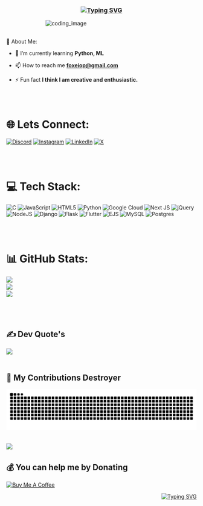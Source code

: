<h3 align="center"><a href="https://git.io/typing-svg"><img src="https://readme-typing-svg.herokuapp.com?font=Fira+Code&duration=1800&pause=3600&color=0CEAF7&center=true&width=435&lines=Hi!+Welcome+to+My+GitHub+Profile!+%F0%9F%91%8B" alt="Typing SVG"></a></h3>



<img src="https://i.giphy.com/media/v1.Y2lkPTc5MGI3NjExcTdheHdpMTRmYnljcG1xaG92aTVqaHhzMmszcXJ2cTN3eGdyaXB5ZCZlcD12MV9pbnRlcm5hbF9naWZfYnlfaWQmY3Q9Zw/f3iwJFOVOwuy7K6FFw/giphy.gif" alt="coding_image" width="400" align="right">
<br></br>

 💫 About Me:
- 🌱 I’m currently learning **Python, ML**

- 📫 How to reach me **foxeiop@gmail.com**

- ⚡ Fun fact **I think I am creative and enthusiastic.**

<br></br>
# 🌐 Lets Connect:
[![Discord](https://img.shields.io/badge/Discord-%237289DA.svg?logo=discord&logoColor=white)](https://discord.gg/https://discord.gg/https://discord.gg/ncYY8E7TPA) [![Instagram](https://img.shields.io/badge/Instagram-%23E4405F.svg?logo=Instagram&logoColor=white)](https://instagram.com/_shivam_0p) [![LinkedIn](https://img.shields.io/badge/LinkedIn-%230077B5.svg?logo=linkedin&logoColor=white)](https://linkedin.com/in/foxei0p) [![X](https://img.shields.io/badge/X-black.svg?logo=X&logoColor=white)](https://x.com/foxei0p) 
<br></br>
<br></br>
# 💻 Tech Stack:
![C](https://img.shields.io/badge/c-%2300599C.svg?style=for-the-badge&logo=c&logoColor=white) ![JavaScript](https://img.shields.io/badge/javascript-%23323330.svg?style=for-the-badge&logo=javascript&logoColor=%23F7DF1E) ![HTML5](https://img.shields.io/badge/html5-%23E34F26.svg?style=for-the-badge&logo=html5&logoColor=white) ![Python](https://img.shields.io/badge/python-3670A0?style=for-the-badge&logo=python&logoColor=ffdd54) ![Google Cloud](https://img.shields.io/badge/GoogleCloud-%234285F4.svg?style=for-the-badge&logo=google-cloud&logoColor=white) ![Next JS](https://img.shields.io/badge/Next-black?style=for-the-badge&logo=next.js&logoColor=white) ![jQuery](https://img.shields.io/badge/jquery-%230769AD.svg?style=for-the-badge&logo=jquery&logoColor=white) ![NodeJS](https://img.shields.io/badge/node.js-6DA55F?style=for-the-badge&logo=node.js&logoColor=white) ![Django](https://img.shields.io/badge/django-%23092E20.svg?style=for-the-badge&logo=django&logoColor=white) ![Flask](https://img.shields.io/badge/flask-%23000.svg?style=for-the-badge&logo=flask&logoColor=white) ![Flutter](https://img.shields.io/badge/Flutter-%2302569B.svg?style=for-the-badge&logo=Flutter&logoColor=white) ![EJS](https://img.shields.io/badge/ejs-%23B4CA65.svg?style=for-the-badge&logo=ejs&logoColor=black) ![MySQL](https://img.shields.io/badge/mysql-4479A1.svg?style=for-the-badge&logo=mysql&logoColor=white) ![Postgres](https://img.shields.io/badge/postgres-%23316192.svg?style=for-the-badge&logo=postgresql&logoColor=white)
<br></br>
<br></br>
# 📊 GitHub Stats:
![](https://github-readme-stats.vercel.app/api?username=FoXei0p&theme=highcontrast&hide_border=true&include_all_commits=true&count_private=true)<br/>
![](https://github-readme-streak-stats.herokuapp.com?user=FoXei0p&theme=highcontrast&hide_border=true)<br/>
![](https://github-readme-stats.vercel.app/api/top-langs/?username=FoXei0p&theme=highcontrast&hide_border=true&include_all_commits=true&count_private=true&layout=compact)
<br></br>
<br></br>
## ✍️ Dev Quote's

![](https://quotes-github-readme.vercel.app/api?type=vertical&theme=dark&border=true)
<br></br>



## 🐍 My Contributions Destroyer
<picture>
  <source media="(prefers-color-scheme: dark)" srcset="https://raw.githubusercontent.com/FoXei0p/FoXei0p/output/github-snake-dark.svg" />
  <source media="(prefers-color-scheme: light)" srcset="https://raw.githubusercontent.com/FoXei0p/FoXei0p/output/github-snake.svg" />
  <img alt="github-snake" src="https://raw.githubusercontent.com/FoXei0p/FoXei0p/output/github-snake-dark.svg" />
</picture>
<br></br>

[![](https://visitcount.itsvg.in/api?id=FoXei0p&icon=7&color=1)](https://visitcount.itsvg.in)
  ## 💰 You can help me by Donating
  <a href="https://buymeacoffee.com/foxei0p" target="_blank"><img src="https://cdn.buymeacoffee.com/buttons/v2/default-red.png" alt="Buy Me A Coffee" width="150" ></a></div>
   <p align="right"><a href="https://git.io/typing-svg"><img src="https://readme-typing-svg.herokuapp.com?font=Quintessential&duration=2000&pause=2000&color=00D1F7&width=435&height=44&lines=%E2%9C%A8+Thanks+for+stopping+by!+++Have+a+wonderful+day!+%F0%9F%8C%88" alt="Typing SVG" /></a></p>
